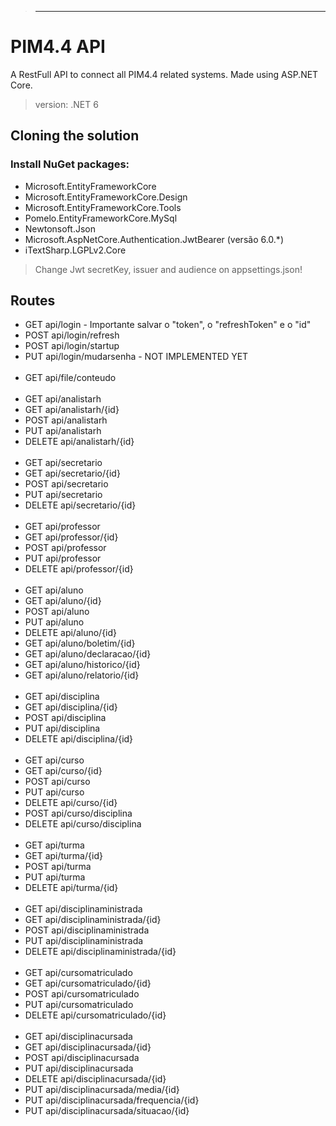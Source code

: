 ﻿> ---------------------------------------------------------------------------

# PIM4.4 API
A RestFull API to connect all PIM4.4 related systems. Made using ASP.NET Core.
> version: .NET 6


## Cloning the solution
### Install NuGet packages:
* Microsoft.EntityFrameworkCore
* Microsoft.EntityFrameworkCore.Design
* Microsoft.EntityFrameworkCore.Tools
* Pomelo.EntityFrameworkCore.MySql
* Newtonsoft.Json
* Microsoft.AspNetCore.Authentication.JwtBearer (versão 6.0.*)
* iTextSharp.LGPLv2.Core

> Change Jwt secretKey, issuer and audience on appsettings.json!

## Routes
* GET api/login - Importante salvar o "token", o "refreshToken" e o "id"
* POST api/login/refresh
* POST api/login/startup
* PUT api/login/mudarsenha - NOT IMPLEMENTED YET
\
&nbsp;
* GET api/file/conteudo
\
&nbsp;
* GET api/analistarh
* GET api/analistarh/{id}
* POST api/analistarh
* PUT api/analistarh
* DELETE api/analistarh/{id}
\
&nbsp;
* GET api/secretario
* GET api/secretario/{id}
* POST api/secretario
* PUT api/secretario
* DELETE api/secretario/{id}
\
&nbsp;
* GET api/professor
* GET api/professor/{id}
* POST api/professor
* PUT api/professor
* DELETE api/professor/{id}
\
&nbsp;
* GET api/aluno
* GET api/aluno/{id}
* POST api/aluno
* PUT api/aluno
* DELETE api/aluno/{id}
* GET api/aluno/boletim/{id}
* GET api/aluno/declaracao/{id}
* GET api/aluno/historico/{id}
* GET api/aluno/relatorio/{id}
\
&nbsp;
* GET api/disciplina
* GET api/disciplina/{id}
* POST api/disciplina
* PUT api/disciplina
* DELETE api/disciplina/{id}
\
&nbsp;
* GET api/curso
* GET api/curso/{id}
* POST api/curso
* PUT api/curso
* DELETE api/curso/{id}
* POST api/curso/disciplina
* DELETE api/curso/disciplina
\
&nbsp;
* GET api/turma
* GET api/turma/{id}
* POST api/turma
* PUT api/turma
* DELETE api/turma/{id}
\
&nbsp;
* GET api/disciplinaministrada
* GET api/disciplinaministrada/{id}
* POST api/disciplinaministrada
* PUT api/disciplinaministrada
* DELETE api/disciplinaministrada/{id}
\
&nbsp;
* GET api/cursomatriculado
* GET api/cursomatriculado/{id}
* POST api/cursomatriculado
* PUT api/cursomatriculado
* DELETE api/cursomatriculado/{id}
\
&nbsp;
* GET api/disciplinacursada
* GET api/disciplinacursada/{id}
* POST api/disciplinacursada
* PUT api/disciplinacursada
* DELETE api/disciplinacursada/{id}
* PUT api/disciplinacursada/media/{id}
* PUT api/disciplinacursada/frequencia/{id}
* PUT api/disciplinacursada/situacao/{id}
